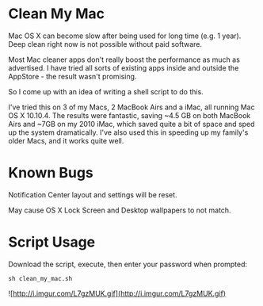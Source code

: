 Clean My Mac
============
    
Mac OS X can become slow after being used for long time (e.g. 1 year). Deep clean right now is not possible without
paid software.
    
Most Mac cleaner apps don't really boost the performance as much as advertised. I have tried all sorts of existing apps inside and outside the AppStore - the result wasn't promising.
    
So I come up with an idea of writing a shell script to do this.

I've tried this on 3 of my Macs, 2 MacBook Airs and a iMac, all running Mac OS X 10.10.4.
The results were fantastic, saving ~4.5 GB on both MacBook Airs and ~7GB on my 2010 iMac, which saved quite a bit of space and sped up the system dramatically. I've also used this in speeding up my family's older Macs, and it works quite well.

Known Bugs
=============
Notification Center layout and settings will be reset.

May cause OS X Lock Screen and Desktop wallpapers to not match.

Script Usage
=============
    
Download the script, execute, then enter your password when prompted:
```shell
sh clean_my_mac.sh
```
![http://i.imgur.com/L7gzMUK.gif](http://i.imgur.com/L7gzMUK.gif)
